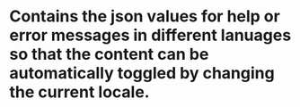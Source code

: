 # Contains the json values for help or error messages in different lanuages so that the content can be automatically toggled by changing the current locale.

